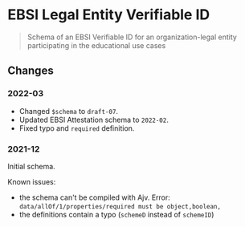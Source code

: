 # EBSI Legal Entity Verifiable ID

> Schema of an EBSI Verifiable ID for an organization-legal entity participating in the educational use cases

## Changes

### 2022-03

- Changed `$schema` to `draft-07`.
- Updated EBSI Attestation schema to `2022-02`.
- Fixed typo and `required` definition.

### 2021-12

Initial schema.

Known issues:

- the schema can't be compiled with Ajv. Error: `data/allOf/1/properties/required must be object,boolean,`
- the definitions contain a typo (`schemeD` instead of `schemeID`)
